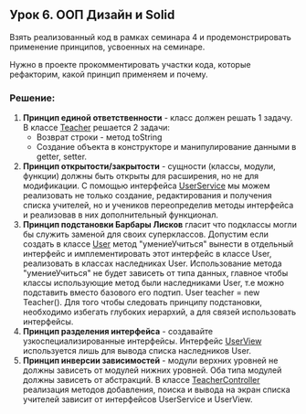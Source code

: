 ## Урок 6. ООП Дизайн и Solid
Взять реализованный код в рамках семинара 4 и продемонстрировать применение принципов, усвоенных на семинаре.

Нужно в проекте прокомментировать участки кода, которые рефакторим, какой принцип применяем и почему.

### Решение:
1. **Принцип единой ответственности** - класс должен решать 1 задачу.
   В классе [Teacher](https://github.com/AlekseyVahonin/homework-oop/blob/main/homework04/data/Teacher.java) решается 2 задачи:
    * Возврат строки - метод toString 
    * Создание объекта в конструкторе и манипулирование данными в getter, setter.
2. **Принцип открытости/закрытости** - сущности (классы, модули, функции) должны быть открыты для расширения, но не для модификации.
С помощью интерфейса [UserService]() мы можем реализовать не только создание, редактирования и получения списка учителей, но и учеников переопределив методы интерфейса и реализовав в них дополнительный функционал.
3. **Принцип подстановки Барбары Лисков** гласит что подклассы могли бы служить заменой для своих суперклассов. 
Допустим если создать в классе [User]() метод "умениеУчиться" вынести в отдельный интерфейс и имплементировать этот интерфейс в классе User, реализовать в классах наследниках User. Использование метода "умениеУчиться" не будет зависеть от типа данных, главное чтобы классы использующие метод были наследниками User, т.е можно подставить вместо базового его подтип. 
User teacher = new Teacher().
Для того чтобы следовать принципу подстановки, необходимо избегать глубоких иерархий, а для связей использовать интерфейсы.
4. **Принцип разделения интерфейса** - создавайте узкоспециализированные интерфейсы. 
Интерфейс [UserView]() используется лишь для вывода списка наследников User.
5. **Принцип инверсии зависимостей** - модули верхних уровней не должны зависеть от модулей нижних уровней. Оба типа модулей должны зависеть от абстракций. 
В классе [TeacherController]() реализация методов добавления, поиска и вывода на экран списка учителей зависит от интерфейсов UserService и UserView.
